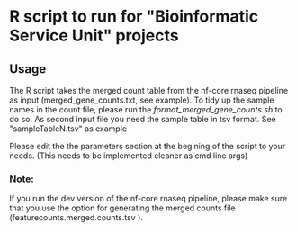 # R script to run for "Bioinformatic Service Unit" projects


## Usage
The R script takes the merged count table from the nf-core rnaseq pipeline as input (merged_gene_counts.txt, see example).
To tidy up the sample names in the count file, please run the *format_merged_gene_counts.sh* to do so.
As second input file you need the sample table in tsv format. See "sampleTableN.tsv" as example


Please edit the the parameters section at the begining of the script to your needs. (This needs to be implemented cleaner as cmd line args)


### Note:
 If you run the dev version of the nf-core rnaseq pipeline, please make sure that you use the option for generating the merged counts file (featurecounts.merged.counts.tsv ).


